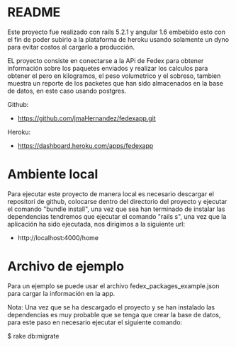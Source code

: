 # README

Este proyecto fue realizado con rails 5.2.1 y angular 1.6 embebido esto con el fin de poder subirlo a la plataforma de heroku usando solamente un dyno para evitar costos al cargarlo a producción.

EL proyecto consiste en conectarse a la APi de Fedex para obtener información sobre los paquetes enviados y realizar los calculos para obtener el pero en kilogramos, el peso volumetrico y el sobreso, tambien muestra un reporte de los packetes que han sido almacenados en la base de datos, en este caso usando postgres.

Github:

* https://github.com/jmaHernandez/fedexapp.git

Heroku:

* https://dashboard.heroku.com/apps/fedexapp

# Ambiente local

Para ejecutar este proyecto de manera local es necesario descargar el repositori de github, colocarse dentro del directorio del proyecto y ejecutar el comando "bundle install", una vez que sea han terminado de instalar las dependencias tendremos que ejecutar el comando "rails s", una vez que la aplicación ha sido ejecutada, nos dirigimos a la siguiente url:

* http://localhost:4000/home

# Archivo de ejemplo

Para un ejemplo se puede usar el archivo fedex_packages_example.json para cargar la información en la app.

Nota: Una vez que se ha descargado el proyecto y se han instalado las dependencias es muy probable que se tenga que crear la base de datos, para este paso en necesario ejecutar el siguiente comando:

$ rake db:migrate

